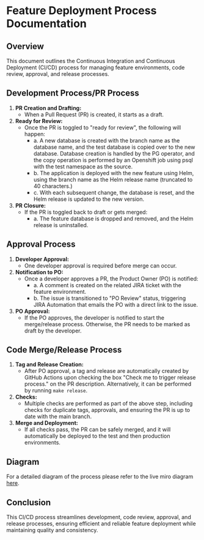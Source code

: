# Feature Deployment Process Documentation

## Overview

This document outlines the Continuous Integration and Continuous Deployment (CI/CD) process for managing feature environments, code review, approval, and release processes.

## Development Process/PR Process

1. **PR Creation and Drafting:**
   - When a Pull Request (PR) is created, it starts as a draft.
2. **Ready for Review:**
   - Once the PR is toggled to "ready for review", the following will happen:
     - a. A new database is created with the branch name as the database name, and the test database is copied over to the new database. Database creation is handled by the PG operator, and the copy operation is performed by an Openshift job using psql with the test namespace as the source.
     - b. The application is deployed with the new feature using Helm, using the branch name as the Helm release name (truncated to 40 characters.)
     - c. With each subsequent change, the database is reset, and the Helm release is updated to the new version.
3. **PR Closure:**
   - If the PR is toggled back to draft or gets merged:
     - a. The feature database is dropped and removed, and the Helm release is uninstalled.

## Approval Process

1. **Developer Approval:**
   - One developer approval is required before merge can occur.
2. **Notification to PO:**
   - Once a developer approves a PR, the Product Owner (PO) is notified:
     - a. A comment is created on the related JIRA ticket with the feature environment.
     - b. The issue is transitioned to "PO Review" status, triggering JIRA Automation that emails the PO with a direct link to the issue.
3. **PO Approval:**
   - If the PO approves, the developer is notified to start the merge/release process. Otherwise, the PR needs to be marked as draft by the developer.

## Code Merge/Release Process

1. **Tag and Release Creation:**
   - After PO approval, a tag and release are automatically created by GitHub Actions upon checking the box "Check me to trigger release process." on the PR description. Alternatively, it can be performed by running `make release`.
2. **Checks:**
   - Multiple checks are performed as part of the above step, including checks for duplicate tags, approvals, and ensuring the PR is up to date with the main branch.
3. **Merge and Deployment:**
   - If all checks pass, the PR can be safely merged, and it will automatically be deployed to the test and then production environments.

## Diagram

For a detailed diagram of the process please refer to the live miro diagram [here](https://miro.com/app/board/uXjVNkUAjsA=/).

## Conclusion

This CI/CD process streamlines development, code review, approval, and release processes, ensuring efficient and reliable feature deployment while maintaining quality and consistency.
